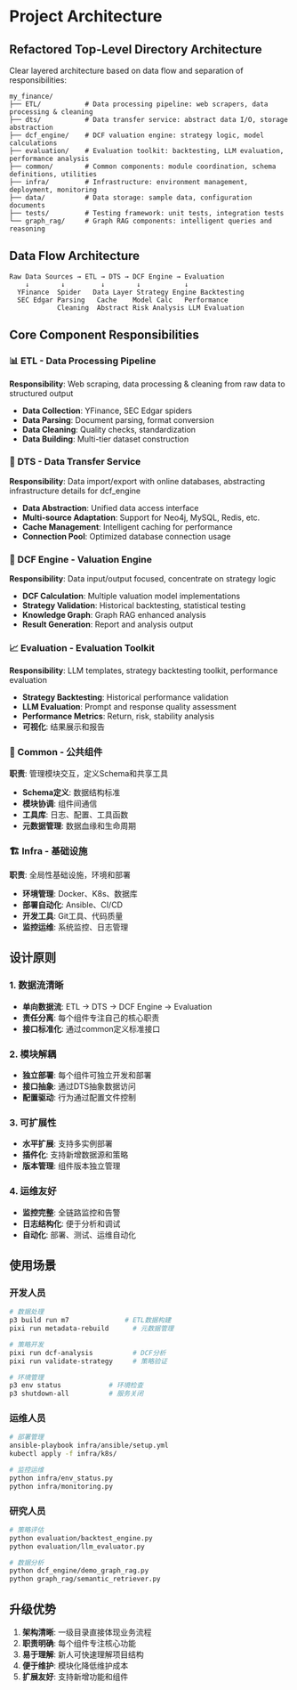 # Project Architecture

## Refactored Top-Level Directory Architecture

Clear layered architecture based on data flow and separation of responsibilities:

```
my_finance/
├── ETL/           # Data processing pipeline: web scrapers, data processing & cleaning
├── dts/           # Data transfer service: abstract data I/O, storage abstraction
├── dcf_engine/    # DCF valuation engine: strategy logic, model calculations
├── evaluation/    # Evaluation toolkit: backtesting, LLM evaluation, performance analysis
├── common/        # Common components: module coordination, schema definitions, utilities
├── infra/         # Infrastructure: environment management, deployment, monitoring
├── data/          # Data storage: sample data, configuration documents
├── tests/         # Testing framework: unit tests, integration tests
└── graph_rag/     # Graph RAG components: intelligent queries and reasoning
```

## Data Flow Architecture

```
Raw Data Sources → ETL → DTS → DCF Engine → Evaluation
    ↓        ↓         ↓        ↓           ↓
  YFinance  Spider   Data Layer Strategy Engine Backtesting
  SEC Edgar Parsing   Cache    Model Calc   Performance
            Cleaning  Abstract Risk Analysis LLM Evaluation
```

## Core Component Responsibilities

### 📊 ETL - Data Processing Pipeline
**Responsibility**: Web scraping, data processing & cleaning from raw data to structured output
- **Data Collection**: YFinance, SEC Edgar spiders
- **Data Parsing**: Document parsing, format conversion
- **Data Cleaning**: Quality checks, standardization
- **Data Building**: Multi-tier dataset construction

### 🔌 DTS - Data Transfer Service  
**Responsibility**: Data import/export with online databases, abstracting infrastructure details for dcf_engine
- **Data Abstraction**: Unified data access interface
- **Multi-source Adaptation**: Support for Neo4j, MySQL, Redis, etc.
- **Cache Management**: Intelligent caching for performance
- **Connection Pool**: Optimized database connection usage

### 🎯 DCF Engine - Valuation Engine
**Responsibility**: Data input/output focused, concentrate on strategy logic
- **DCF Calculation**: Multiple valuation model implementations
- **Strategy Validation**: Historical backtesting, statistical testing
- **Knowledge Graph**: Graph RAG enhanced analysis
- **Result Generation**: Report and analysis output

### 📈 Evaluation - Evaluation Toolkit
**Responsibility**: LLM templates, strategy backtesting toolkit, performance evaluation
- **Strategy Backtesting**: Historical performance validation
- **LLM Evaluation**: Prompt and response quality assessment
- **Performance Metrics**: Return, risk, stability analysis
- **可视化**: 结果展示和报告

### 🔧 Common - 公共组件
**职责**: 管理模块交互，定义Schema和共享工具
- **Schema定义**: 数据结构标准
- **模块协调**: 组件间通信
- **工具库**: 日志、配置、工具函数
- **元数据管理**: 数据血缘和生命周期

### 🏗️ Infra - 基础设施
**职责**: 全局性基础设施，环境和部署
- **环境管理**: Docker、K8s、数据库
- **部署自动化**: Ansible、CI/CD
- **开发工具**: Git工具、代码质量
- **监控运维**: 系统监控、日志管理

## 设计原则

### 1. 数据流清晰
- **单向数据流**: ETL → DTS → DCF Engine → Evaluation
- **责任分离**: 每个组件专注自己的核心职责
- **接口标准化**: 通过common定义标准接口

### 2. 模块解耦
- **独立部署**: 每个组件可独立开发和部署
- **接口抽象**: 通过DTS抽象数据访问
- **配置驱动**: 行为通过配置文件控制

### 3. 可扩展性
- **水平扩展**: 支持多实例部署
- **插件化**: 支持新增数据源和策略
- **版本管理**: 组件版本独立管理

### 4. 运维友好
- **监控完整**: 全链路监控和告警
- **日志结构化**: 便于分析和调试
- **自动化**: 部署、测试、运维自动化

## 使用场景

### 开发人员
```bash
# 数据处理
p3 build run m7              # ETL数据构建
pixi run metadata-rebuild      # 元数据管理

# 策略开发  
pixi run dcf-analysis          # DCF分析
pixi run validate-strategy     # 策略验证

# 环境管理
p3 env status            # 环境检查
p3 shutdown-all          # 服务关闭
```

### 运维人员
```bash
# 部署管理
ansible-playbook infra/ansible/setup.yml
kubectl apply -f infra/k8s/

# 监控运维
python infra/env_status.py
python infra/monitoring.py
```

### 研究人员
```bash
# 策略评估
python evaluation/backtest_engine.py
python evaluation/llm_evaluator.py

# 数据分析
python dcf_engine/demo_graph_rag.py
python graph_rag/semantic_retriever.py
```

## 升级优势

1. **架构清晰**: 一级目录直接体现业务流程
2. **职责明确**: 每个组件专注核心功能  
3. **易于理解**: 新人可快速理解项目结构
4. **便于维护**: 模块化降低维护成本
5. **扩展友好**: 支持新增功能和组件